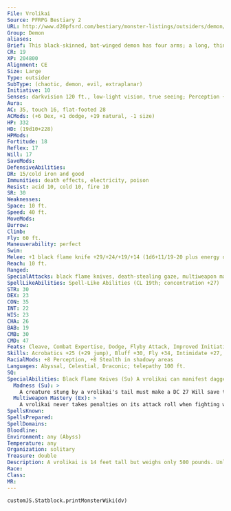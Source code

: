 ```yaml
---
File: Vrolikai
Source: PFRPG Bestiary 2
URL: http://www.d20pfsrd.com/bestiary/monster-listings/outsiders/demon/demon-vrolikai
Group: Demon
aliases: 
Brief: This black-skinned, bat-winged demon has four arms; a long, thin tail; and a leering, fanged face with dead, white eyes.
CR: 19
XP: 204800
Alignment: CE
Size: Large
Type: outsider
SubType: (chaotic, demon, evil, extraplanar)
Initiative: 10
Senses: darkvision 120 ft., low-light vision, true seeing; Perception +36
Aura: 
AC: 35, touch 16, flat-footed 28
ACMods: (+6 Dex, +1 dodge, +19 natural, -1 size)
HP: 332
HD: (19d10+228)
HPMods: 
Fortitude: 18
Reflex: 17
Will: 17
SaveMods: 
DefensiveAbilities: 
DR: 15/cold iron and good
Immunities: death effects, electricity, poison
Resist: acid 10, cold 10, fire 10
SR: 30
Weaknesses: 
Space: 10 ft.
Speed: 40 ft.
MoveMods: 
Burrow: 
Climb: 
Fly: 60 ft.
Maneuverability: perfect
Swim: 
Melee: +1 black flame knife +29/+24/+19/+14 (1d6+11/19-20 plus energy drain), 3 +1 black flame knives +29 (1d6+6/19-20 plus energy drain), bite +23 (1d8+5), sting +23 (1d6+5 plus madness) or bite +28 (1d8+10), 4 claws +28 (1d6+10), sting +28 (1d6+10 plus madness)
Reach: 10 ft.
Ranged: 
SpecialAttacks: black flame knives, death-stealing gaze, multiweapon mastery
SpellLikeAbilities: Spell-Like Abilities (CL 19th; concentration +27)  Constant-true seeing   At Will-deeper darkness, enervation, greater teleport (self plus 50 lbs. of objects only), telekinesis (DC 23)   3/day-quickened enervation, regenerate, silence (DC 20), vampiric touch   1/day-mass hold monster (DC 27), summon (level 6, 1 marilith 50% or 1d4 glabrezus 75%), symbol of death (DC 26)
STR: 30
DEX: 23
CON: 35
INT: 22
WIS: 23
CHA: 26
BAB: 19
CMB: 30
CMD: 47
Feats: Cleave, Combat Expertise, Dodge, Flyby Attack, Improved Initiative, Improved Vital Strike, Mobility, Power Attack, Quicken Spell-Like Ability (enervation), Vital Strike
Skills: Acrobatics +25 (+29 jump), Bluff +30, Fly +34, Intimidate +27, Knowledge (arcana) +25, Knowledge (planes) +28, Perception +36, Sense Motive +28, Spellcraft +25, Stealth +24 (+32 in shadowy areas), Survival +25, Use Magic Device +27
RacialMods: +8 Perception, +8 Stealth in shadowy areas
Languages: Abyssal, Celestial, Draconic; telepathy 100 ft.
SQ: 
SpecialAbilities: Black Flame Knives (Su) A vrolikai can manifest daggers made of crystallized black flames in each of its four hands as a free action. These weapons function as +1 daggers that bestow one permanent negative level on a successful hit. A DC 27 Fortitude negates the negative level, although on a critical hit, no save is allowed. The save DC is Charisma-based.  Death-Stealing Gaze (Su) 1 permanent negative level, 30 ft., Fort DC 27 negates. Creatures slain by these negative levels become juju zombies (see page 291) under the vrolikai's control. The save DC is Charisma-based.
  Madness (Su): >
    A creature stung by a vrolikai's tail must make a DC 27 Will save to resist taking 1d6 points of Charisma drain and becoming confused for 1d4 rounds. On a successful save, the victim is instead staggered for 1d4 rounds as strange visions assault its mind. This is a mind-affecting effect. The save DC is Charisma-based.
  Multiweapon Mastery (Ex): >
    A vrolikai never takes penalties on its attack roll when fighting with multiple weapons.
SpellsKnown: 
SpellsPrepared: 
SpellDomains: 
Bloodline: 
Environment: any (Abyss)
Temperature: any
Organization: solitary
Treasure: double
Description: A vrolikai is 14 feet tall but weighs only 500 pounds. Unlike other demons, it does not form from a sinful soul-it instead manifests from a nabasu demon that returns to the Abyss after growing to maturity on the Material Plane. Not all nabasus survive this transformation, but those who do become powerful indeed-vrolikai usually rule large regions of unclaimed Abyssal land, and often serve as assassins or ambassadors to demon lords in need of an agent in a distant realm.
Race: 
Class: 
MR: 
---
```

```dataviewjs
customJS.Statblock.printMonsterWiki(dv)
```
